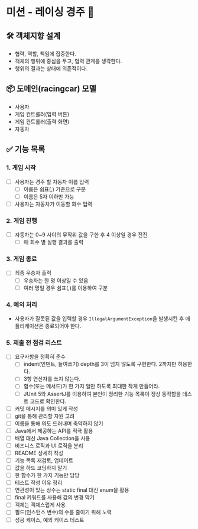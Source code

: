 # 미션 - 레이싱 경주 🏁

## 🛠️ 객체지향 설계
- 협력, 역할, 책임에 집중한다.
- 객체의 행위에 중심을 두고, 협력 관계를 생각한다.
- 행위의 결과는 상태에 의존적이다.

## 📦 도메인(racingcar) 모델
- 사용자
- 게임 컨트롤러(입력 버튼)
- 게임 컨트롤러(출력 화면)
- 자동차

## ✅ 기능 목록

### 1. 게임 시작
- [ ] 사용자는 경주 할 자동차 이름 입력
  - [ ] 이름은 쉼표(,) 기준으로 구분
  - [ ] 이름은 5자 이하만 가능
- [ ] 사용자는 자동차가 이동할 회수 입력

### 2. 게임 진행
- [ ] 자동차는 0~9 사이의 무작위 값을 구한 후 4 이상일 경우 전진
  - [ ] 매 회수 별 실행 결과를 출력

### 3. 게임 종료
- [ ] 최종 우승자 출력
  - [ ] 우승자는 한 명 이상일 수 있음
  - [ ] 여러 명일 경우 쉼표(,)를 이용하여 구분
### 4. 예외 처리
- 사용자가 잘못된 값을 입력할 경우 `IllegalArgumentException`을 발생시킨 후 애플리케이션은 종료되어야 한다.

### 5. 제출 전 점검 리스트
- [ ] 요구사항을 정확히 준수
  - [ ] indent(인덴트, 들여쓰기) depth를 3이 넘지 않도록 구현한다. 2까지만 허용한다.
  - [ ] 3항 연산자를 쓰지 않는다.
  - [ ] 함수(또는 메서드)가 한 가지 일만 하도록 최대한 작게 만들어라.
  - [ ] JUnit 5와 AssertJ를 이용하여 본인이 정리한 기능 목록이 정상 동작함을 테스트 코드로 확인한다.
- [ ] 커밋 메시지를 의미 있게 작성
- [ ] git을 통해 관리할 자원 고려
- [ ] 이름을 통해 의도 드러내며 축약하지 않기
- [ ] Java에서 제공하는 API를 적극 활용
- [ ] 배열 대신 Java Collection을 사용
- [ ] 비즈니스 로직과 UI 로직을 분리
- [ ] README 상세히 작성
- [ ] 기능 목록 재검토, 업데이트
- [ ] 값을 하드 코딩하지 말기
- [ ] 한 함수가 한 가지 기능만 담당
- [ ] 테스트 작성 이유 정리
- [ ] 연관성이 있는 상수는 static final 대신 enum을 활용
- [ ] final 키워드를 사용해 값의 변경 막기
- [ ] 객체는 객체스럽게 사용
- [ ] 필드(인스턴스 변수)의 수를 줄이기 위해 노력
- [ ] 성공 케이스, 예외 케이스 테스트